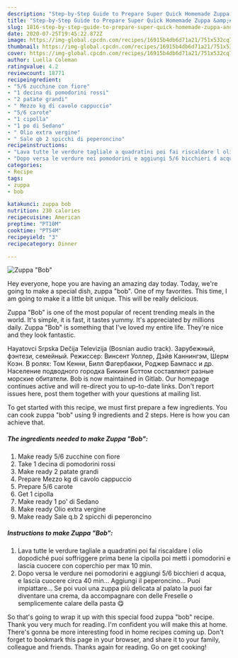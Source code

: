 ```yaml
---
description: "Step-by-Step Guide to Prepare Super Quick Homemade Zuppa &amp;#34;Bob&amp;#34;"
title: "Step-by-Step Guide to Prepare Super Quick Homemade Zuppa &amp;#34;Bob&amp;#34;"
slug: 1816-step-by-step-guide-to-prepare-super-quick-homemade-zuppa-and-34-bob-and-34
date: 2020-07-25T19:45:22.872Z
image: https://img-global.cpcdn.com/recipes/16915b4db6d71a21/751x532cq70/zuppa-bob-recipe-main-photo.jpg
thumbnail: https://img-global.cpcdn.com/recipes/16915b4db6d71a21/751x532cq70/zuppa-bob-recipe-main-photo.jpg
cover: https://img-global.cpcdn.com/recipes/16915b4db6d71a21/751x532cq70/zuppa-bob-recipe-main-photo.jpg
author: Luella Coleman
ratingvalue: 4.2
reviewcount: 18771
recipeingredient:
- "5/6 zucchine con fiore"
- "1 decina di pomodorini rossi"
- "2 patate grandi"
- " Mezzo kg di cavolo cappuccio"
- "5/6 carote"
- "1 cipolla"
- "1 po di Sedano"
- " Olio extra vergine"
- " Sale qb 2 spicchi di peperoncino"
recipeinstructions:
- "Lava tutte le verdure tagliale a quadratini poi fai riscaldare l olio dopodiché puoi soffriggere prima bene la cipolla poi metti i pomodorini e lascia cuocere con coperchio per max 10 min."
- "Dopo versa le verdure nei pomodorini e aggiungi 5/6 bicchieri d acqua, e lascia cuocere circa 40 min... Aggiungi il peperoncino... Puoi impiattare... Se poi vuoi una zuppa più delicata al palato la puoi far diventare una crema, da accompagnare con delle Freselle o semplicemente calare della pasta 😋"
categories:
- Recipe
tags:
- zuppa
- bob

katakunci: zuppa bob 
nutrition: 230 calories
recipecuisine: American
preptime: "PT10M"
cooktime: "PT54M"
recipeyield: "3"
recipecategory: Dinner

---
```



![Zuppa &#34;Bob&#34;](https://img-global.cpcdn.com/recipes/16915b4db6d71a21/751x532cq70/zuppa-bob-recipe-main-photo.jpg)

Hey everyone, hope you are having an amazing day today. Today, we're going to make a special dish, zuppa &#34;bob&#34;. One of my favorites. This time, I am going to make it a little bit unique. This will be really delicious.

Zuppa &#34;Bob&#34; is one of the most popular of recent trending meals in the world. It's simple, it is fast, it tastes yummy. It's appreciated by millions daily. Zuppa &#34;Bob&#34; is something that I've loved my entire life. They're nice and they look fantastic.

Hayatovci Srpska Dečija Televizija (Bosnian audio track). Зарубежный, фэнтези, семейный. Режиссер: Винсент Уоллер, Дэйв Каннингэм, Шерм Коэн. В ролях: Том Кенни, Билл Фагербакки, Роджер Бампасс и др. Население подводного городка Бикини Боттом составляют разные морские обитатели. Bob is now maintained in Gitlab. Our homepage continues active and will re-direct you to up-to-date links. Don&#39;t report issues here, post them together with your questions at mailing list.


To get started with this recipe, we must first prepare a few ingredients. You can cook zuppa &#34;bob&#34; using 9 ingredients and 2 steps. Here is how you can achieve that.

<!--inarticleads1-->

##### The ingredients needed to make Zuppa &#34;Bob&#34;:

1. Make ready 5/6 zucchine con fiore
1. Take 1 decina di pomodorini rossi
1. Make ready 2 patate grandi
1. Prepare  Mezzo kg di cavolo cappuccio
1. Prepare 5/6 carote
1. Get 1 cipolla
1. Make ready 1 po&#39; di Sedano
1. Make ready  Olio extra vergine
1. Make ready  Sale q.b 2 spicchi di peperoncino




<!--inarticleads2-->

##### Instructions to make Zuppa &#34;Bob&#34;:

1. Lava tutte le verdure tagliale a quadratini poi fai riscaldare l olio dopodiché puoi soffriggere prima bene la cipolla poi metti i pomodorini e lascia cuocere con coperchio per max 10 min.
1. Dopo versa le verdure nei pomodorini e aggiungi 5/6 bicchieri d acqua, e lascia cuocere circa 40 min... Aggiungi il peperoncino... Puoi impiattare... Se poi vuoi una zuppa più delicata al palato la puoi far diventare una crema, da accompagnare con delle Freselle o semplicemente calare della pasta 😋




So that's going to wrap it up with this special food zuppa &#34;bob&#34; recipe. Thank you very much for reading. I'm confident you will make this at home. There's gonna be more interesting food in home recipes coming up. Don't forget to bookmark this page in your browser, and share it to your family, colleague and friends. Thanks again for reading. Go on get cooking!
